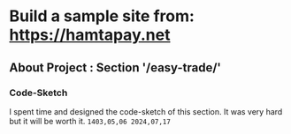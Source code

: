 # Build a sample site from: https://hamtapay.net

## About Project : Section '/easy-trade/'

### Code-Sketch
I spent time and designed the code-sketch of this section. It was very hard but it will be worth it. `1403,05,06 2024,07,17`<br>